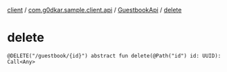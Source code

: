 [client](../../index.md) / [com.g0dkar.sample.client.api](../index.md) / [GuestbookApi](index.md) / [delete](./delete.md)

# delete

`@DELETE("/guestbook/{id}") abstract fun delete(@Path("id") id: UUID): Call<Any>`